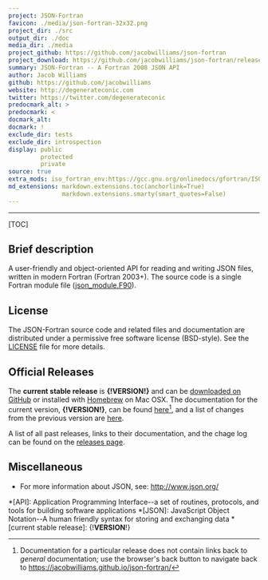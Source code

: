 ```yaml
---
project: JSON-Fortran
favicon: ./media/json-fortran-32x32.png
project_dir: ./src
output_dir: ./doc
media_dir: ./media
project_github: https://github.com/jacobwilliams/json-fortran
project_download: https://github.com/jacobwilliams/json-fortran/releases/latest
summary: JSON-Fortran -- A Fortran 2008 JSON API
author: Jacob Williams
github: https://github.com/jacobwilliams
website: http://degenerateconic.com
twitter: https://twitter.com/degenerateconic
predocmark_alt: >
predocmark: <
docmark_alt:
docmark: !
exclude_dir: tests
exclude_dir: introspection
display: public
         protected
         private
source: true
extra_mods: iso_fortran_env:https://gcc.gnu.org/onlinedocs/gfortran/ISO_005fFORTRAN_005fENV.html
md_extensions: markdown.extensions.toc(anchorlink=True)
               markdown.extensions.smarty(smart_quotes=False)
---
```


--------------------

[TOC]

Brief description
-----------------

A user-friendly and object-oriented API for reading and writing JSON files, written in
modern Fortran (Fortran 2003+).  The source code is a single Fortran
module file
([json_module.F90](|url|/sourcefile/json_module.f90.html)).

License
-------

The JSON-Fortran source code and related files and documentation are
distributed under a permissive free software license (BSD-style).  See
the
[LICENSE](|url|/page/development-resources/LICENSE.html)
file for more details.

Official Releases
-----------------

The **current stable release** is **{!__VERSION__!}** and can be [downloaded
on GitHub](https://github.com/jacobwilliams/json-fortran/releases/latest)
or installed with [Homebrew](http://brew.sh) on Mac OSX. The
documentation for the current version, **{!__VERSION__!}**, can be
found [here](|url|/page/releases/{!__VERSION__!}/index.html)[^1], and a
list of changes from the previous version are
[here](|url|/page/releases/index.html#change-log).

A list of all past releases, links to their documentation, and the
chage log can be found on the
[releases page](|url|/page/releases/index.html).

Miscellaneous
-------------

* For more information about JSON, see: <http://www.json.org/>

*[API]: Application Programming Interface--a set of routines, protocols, and tools for building software applications
*[JSON]: JavaScript Object Notation--A human friendly syntax for storing and exchanging data
*[current stable release]: {!__VERSION__!}

[^1]:
    Documentation for a particular release does not contain links
    back to *general* documentation; use the browser's back button to
    navigate back to <https://jacobwilliams.github.io/json-fortran/>
